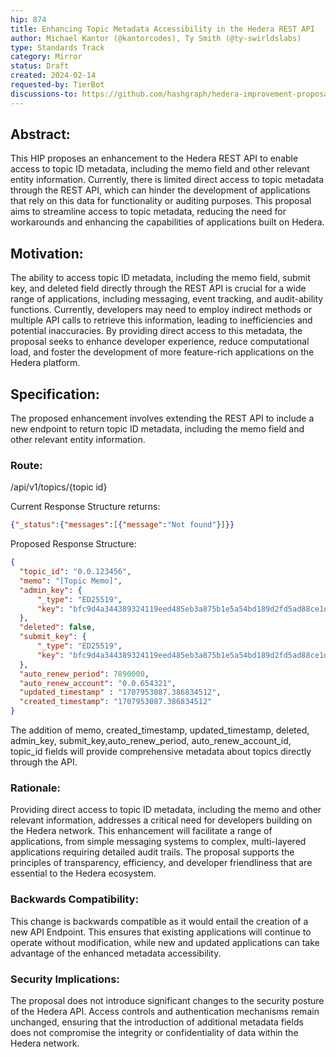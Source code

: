 ```yaml
---
hip: 874
title: Enhancing Topic Metadata Accessibility in the Hedera REST API
author: Michael Kantor (@kantorcodes), Ty Smith (@ty-swirldslabs)
type: Standards Track
category: Mirror
status: Draft
created: 2024-02-14
requested-by: TierBot
discussions-to: https://github.com/hashgraph/hedera-improvement-proposal/pull/883
---
```


## Abstract:
This HIP proposes an enhancement to the Hedera REST API to enable access to topic ID metadata, including the memo field and other relevant entity information. Currently, there is limited direct access to topic metadata through the REST API, which can hinder the development of applications that rely on this data for functionality or auditing purposes. This proposal aims to streamline access to topic metadata, reducing the need for workarounds and enhancing the capabilities of applications built on Hedera.

## Motivation:
The ability to access topic ID metadata, including the memo field, submit key, and deleted field directly through the REST API is crucial for a wide range of applications, including messaging, event tracking, and audit-ability functions. Currently, developers may need to employ indirect methods or multiple API calls to retrieve this information, leading to inefficiencies and potential inaccuracies. By providing direct access to this metadata, the proposal seeks to enhance developer experience, reduce computational load, and foster the development of more feature-rich applications on the Hedera platform.

## Specification:
The proposed enhancement involves extending the REST API to include a new endpoint to return topic ID metadata, including the memo field and other relevant entity information.

### Route:
/api/v1/topics/{topic id}

Current Response Structure returns:
```json
{"_status":{"messages":[{"message":"Not found"}]}}
```

Proposed Response Structure:
```json
{
  "topic_id": "0.0.123456",
  "memo": "[Topic Memo]",
  "admin_key": {
      "_type": "ED25519",
      "key": "bfc9d4a344389324119eed485eb3a875b1e5a54bd189d2fd5ad88ce1d3473dee"
  },
  "deleted": false,
  "submit_key": {
      "_type": "ED25519",
      "key": "bfc9d4a344389324119eed485eb3a875b1e5a54bd189d2fd5ad88ce1d3473dee"
  },
  "auto_renew_period": 7890000,
  "auto_renew_account": "0.0.654321",
  "updated_timestamp" : "1707953087.386834512",
  "created_timestamp": "1707953087.386834512"
}
```

The addition of memo, created_timestamp, updated_timestamp, deleted, admin_key, submit_key,auto_renew_period, auto_renew_account_id, topic_id fields will provide comprehensive metadata about topics directly through the API.

### Rationale:
Providing direct access to topic ID metadata, including the memo and other relevant information, addresses a critical need for developers building on the Hedera network. This enhancement will facilitate a range of applications, from simple messaging systems to complex, multi-layered applications requiring detailed audit trails. The proposal supports the principles of transparency, efficiency, and developer friendliness that are essential to the Hedera ecosystem.

### Backwards Compatibility:
This change is backwards compatible as it would entail the creation of a new API Endpoint. This ensures that existing applications will continue to operate without modification, while new and updated applications can take advantage of the enhanced metadata accessibility.

### Security Implications:
The proposal does not introduce significant changes to the security posture of the Hedera API. Access controls and authentication mechanisms remain unchanged, ensuring that the introduction of additional metadata fields does not compromise the integrity or confidentiality of data within the Hedera network.